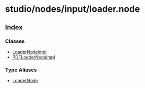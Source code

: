# studio/nodes/input/loader.node

## Index

### Classes

- [LoaderNodeImpl](classes/LoaderNodeImpl.md)
- [PDFLoaderNodeImpl](classes/PDFLoaderNodeImpl.md)

### Type Aliases

- [LoaderNode](type-aliases/LoaderNode.md)
